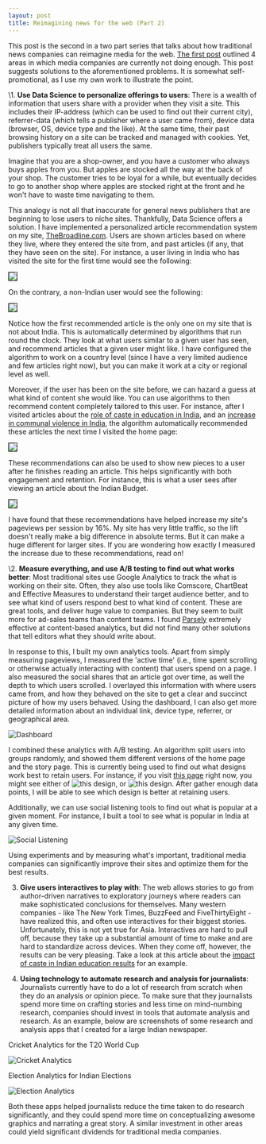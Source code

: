 ```yaml
---
layout: post
title: Reimagining news for the web (Part 2)
---
```


This post is the second in a two part series that talks about how traditional news companies can reimagine media for the web. [The first post](http://rishsriv.github.io/Reimagining-Media-Part-1/) outlined 4 areas in which media companies are currently not doing enough. This post suggests solutions to the aforementioned problems. It is somewhat self-promotional, as I use my own work to illustrate the point.

\1. **Use Data Science to personalize offerings to users**: There is a wealth of information that users share with a provider when they visit a site. This includes their IP-address (which can be used to find out their current city), referrer-data (which tells a publisher where a user came from), device data (browser, OS, device type and the like). At the same time, their past browsing history on a site can be tracked and managed with cookies. Yet, publishers typically treat all users the same.

Imagine that you are a shop-owner, and you have a customer who always buys apples from you. But apples are stocked all the way at the back of your shop. The customer tries to be loyal for a while, but eventually decides to go to another shop where apples are stocked right at the front and he won't have to waste time navigating to them.

This analogy is not all that inaccurate for general news publishers that are beginning to lose users to niche sites. Thankfully, Data Science offers a solution. I have implemented a personalized article recommendation system on my site, <a href="http://thebroadline.com" target="_blank">TheBroadline.com</a>. Users are shown articles based on where they live, where they entered the site from, and past articles (if any, that they have seen on the site). For instance, a user living in India who has visited the site for the first time would see the following:

<img src="http://rishsriv.github.io/images/broadline_home_personalization_india.png" style="border: 1px solid #000000;">

On the contrary, a non-Indian user would see the following:

<img src="http://rishsriv.github.io/images/broadline_home_personalization_usa.png" style="border: 1px solid #000000;">

Notice how the first recommended article is the only one on my site that is not about India. This is automatically determined by algorithms that run round the clock. They look at what users similar to a given user has seen, and recommend articles that a given user might like. I have configured the algorithm to work on a country level (since I have a very limited audience and few articles right now), but you can make it work at a city or regional level as well.

Moreover, if the user has been on the site before, we can hazard a guess at what kind of content she would like. You can use algorithms to then recommend content completely tailored to this user. For instance, after I visited articles about the <a href="http://thebroadline.com/caste-is-not-in-the-past-cbse-class-xii-results.html" target="_blank">role of caste in education in India</a>, and an <a href="http://thebroadline.com/we-did-the-math-communal-violence-is-indeed-rising-across.html" target="_blank">increase in communal violence in India</a>, the algorithm automatically recommended these articles the next time I visited the home page:

<img src="http://rishsriv.github.io/images/broadline_home_personalization_old_user.png" style="border: 1px solid #000000;">

These recommendations can also be used to show new pieces to a user after he finishes reading an article. This helps significantly with both engagement and retention. For instance, this is what a user sees after viewing an article about the Indian Budget.

<img src="http://rishsriv.github.io/images/broadline_personalization_reco.png" style="border: 1px solid #000000;">

I have found that these recommendations have helped increase my site's pageviews per session by 16%. My site has very little traffic, so the lift doesn't really make a big difference in absolute terms. But it can make a huge different for larger sites. If you are wondering how exactly I measured the increase due to these recommendations, read on!

\2. **Measure everything, and use A/B testing to find out what works better**: Most traditional sites use Google Analytics to track the what is working on their site. Often, they also use tools like Comscore, ChartBeat and Effective Measures to understand their target audience better, and to see what kind of users respond best to what kind of content. These are great tools, and deliver huge value to companies. But they seem to built more for ad-sales teams than content teams. I found <a href="http://www.parsely.com" target="_blank">Parsely</a> extremely effective at content-based analytics, but did not find many other solutions that tell editors what they should write about.

In response to this, I built my own analytics tools. Apart from simply measuring pageviews, I measured the 'active time' (i.e., time spent scrolling or otherwise actually interacting with content) that users spend on a page. I also measured the social shares that an article got over time, as well the depth to which users scrolled. I overlayed this information with where users came from, and how they behaved on the site to get a clear and succinct picture of how my users behaved. Using the dashboard, I can also get more detailed information about an individual link, device type, referrer, or geographical area. 

![Dashboard](http://rishsriv.github.io/images/analytics_dashboard_home.png)

I combined these analytics with A/B testing. An algorithm split users into groups randomly, and showed them different versions of the home page and the story page. This is currently being used to find out what designs work best to retain users. For instance, if you visit <a href="http://thebroadline.com/caste-is-not-in-the-past-cbse-class-xii-results.html" target="_blank">this page</a> right now, you might see either of ![this design](http://rishsriv.github.io/images/broadline_ab_1.png), or ![this design](http://rishsriv.github.io/images/broadline_ab_2.png). After gather enough data points, I will be able to see which design is better at retaining users.

Additionally, we can use social listening tools to find out what is popular at a given moment. For instance, I built a tool to see what is popular in India at any given time.

![Social Listening](http://rishsriv.github.io/images/social_listening.png)

Using experiments and by measuring what's important, traditional media companies can significantly improve their sites and optimize them for the best results.

3. **Give users interactives to play with**: The web allows stories to go from author-driven narratives to exploratory journeys where readers can make sophisticated conclusions for themselves. Many western companies - like The New York Times, BuzzFeed and FiveThirtyEight - have realized this, and often use interactives for their biggest stories. Unfortunately, this is not yet true for Asia. Interactives are hard to pull off, because they take up a substantial amount of time to make and are hard to standardize across devices. When they come off, however, the results can be very pleasing. Take a look at this article about the <a href="http://thebroadline.com/caste-is-not-in-the-past-cbse-class-xii-results.html" target="_blank">impact of caste in Indian education results</a> for an example.

4. **Using technology to automate research and analysis for journalists**: Journalists currently have to do a lot of research from scratch when they do an analysis or opinion piece. To make sure that they journalists spend more time on crafting stories and less time on mind-numbing research, companies should invest in tools that automate analysis and research. As an example, below are screenshots of some research and analysis apps that I created for a large Indian newspaper.

Cricket Analytics for the T20 World Cup

![Cricket Analytics](http://rishsriv.github.io/images/cricket.png)

Election Analytics for Indian Elections

![Election Analytics](http://rishsriv.github.io/images/elections.png)

Both these apps helped journalists reduce the time taken to do research significantly, and they could spend more time on conceptualizing awesome graphics and narrating a great story. A similar investment in other areas could yield significant dividends for traditional media companies.

